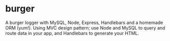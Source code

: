 # burger
A burger logger with MySQL, Node, Express, Handlebars and a homemade ORM (yum!).  Using MVC design pattern; use Node and MySQL to query and route data in your app, and Handlebars to generate your HTML.
